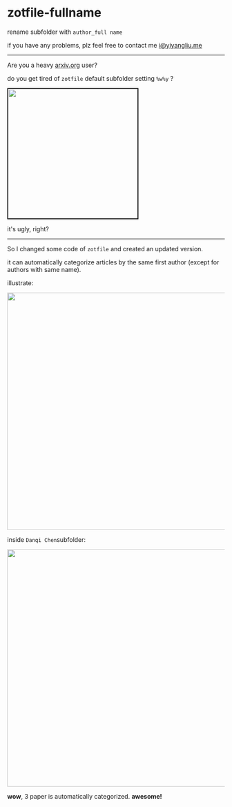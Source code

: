# zotfile-fullname
rename subfolder with `author_full name`

if you have any problems, plz feel free to contact me [i@yiyangliu.me](mailto://i@yiyangliu.me)

----
Are you a heavy [arxiv.org](https://arxiv.org) user?

do you get tired of `zotfile` default subfolder setting `%w%y` ?

<img border="2" src="https://ws1.sinaimg.cn/large/006xRaCrly1ga6x72a1ltj30p70kxmyq.jpg" width="300" />

it's ugly, right? 

----
So I changed some code of `zotfile` and created an updated version.

it can automatically categorize articles by the same first author (except for authors with same name).

illustrate:

<img src="https://ws1.sinaimg.cn/large/006xRaCrly1ga6y7pplcmj31bg0q6dnc.jpg" width="550" />

inside `Danqi Chen`subfolder:

<img src="https://ws1.sinaimg.cn/large/006xRaCrly1ga6zej81nzj31230c9wfx.jpg" width="550" />



**wow**, 3 paper is automatically categorized. **awesome!** 
